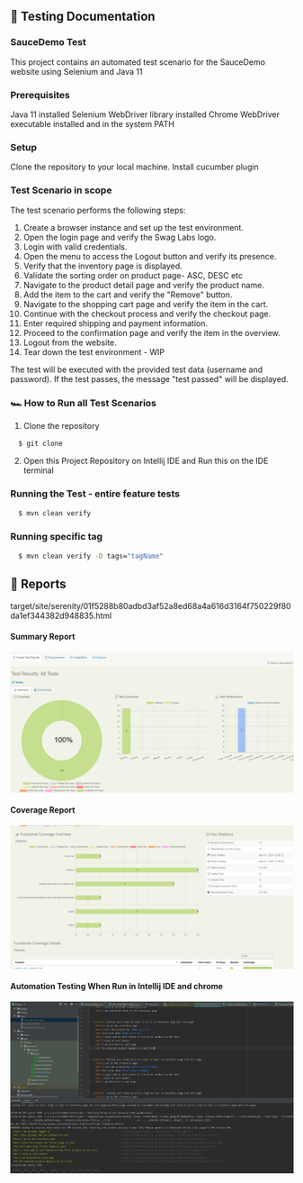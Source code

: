 ## 📓 Testing Documentation

### SauceDemo Test
This project contains an automated test scenario for the SauceDemo website using Selenium and Java 11

### Prerequisites
Java 11 installed
Selenium WebDriver library installed
Chrome WebDriver executable installed and in the system PATH

### Setup
Clone the repository to your local machine.
Install cucumber plugin

### Test Scenario in scope
The test scenario performs the following steps:

  1.  Create a browser instance and set up the test environment.
  2.  Open the login page and verify the Swag Labs logo.
  3.  Login with valid credentials.
  4.  Open the menu to access the Logout button and verify its presence.
  5.  Verify that the inventory page is displayed.
  6.  Validate the sorting order on product page- ASC, DESC etc
  7.  Navigate to the product detail page and verify the product name.
  8.  Add the item to the cart and verify the "Remove" button.
  9.  Navigate to the shopping cart page and verify the item in the cart.
  10.  Continue with the checkout process and verify the checkout page.
  11. Enter required shipping and payment information.
  12. Proceed to the confirmation page and verify the item in the overview.
  13. Logout from the website.
  14. Tear down the test environment - WIP

The test will be executed with the provided test data (username and password). If the test passes, the message "test passed" will be displayed.

### 🏎️ How to Run all Test Scenarios

1. Clone the repository
```bash
  $ git clone 
```

2. Open this Project Repository on Intellij IDE and Run this on the IDE terminal

### Running the Test - entire feature tests
```bash
  $ mvn clean verify
```
### Running specific tag
```bash
  $ mvn clean verify -D tags="tagName"
```

## 📝 Reports
target/site/serenity/01f5288b80adbd3af52a8ed68a4a616d3164f750229f80da1ef344382d948835.html

#### Summary Report
![report-api-summary](./img/summary%20report.png)

#### Coverage Report
![report-api-coverage](./img/coverage%20report.png)

#### Automation Testing When Run in Intellij IDE and chrome
![report-api-coverage](./img/inventory.png)